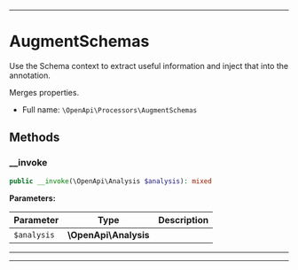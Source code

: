 ***

# AugmentSchemas

Use the Schema context to extract useful information and inject that into the annotation.

Merges properties.

* Full name: `\OpenApi\Processors\AugmentSchemas`

## Methods

### __invoke

```php
public __invoke(\OpenApi\Analysis $analysis): mixed
```

**Parameters:**

| Parameter | Type | Description |
|-----------|------|-------------|
| `$analysis` | **\OpenApi\Analysis** |  |

***


***

